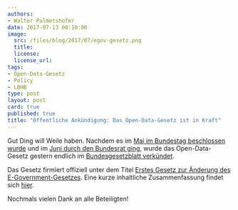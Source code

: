 ```yaml
---
authors: 
- Walter Palmetshofer
date: 2017-07-13 00:10:00
image:
  src: /files/blog/2017/07/egov-gesetz.png
  title: 
  license:
  license_url: 
tags:
- Open-Data-Gesetz
- Policy
- LBHB
type: post
layout: post
card: true
published: true
title: "Öffentliche Ankündigung: Das Open-Data-Gesetz ist in Kraft" 
---
```


Gut Ding will Weile haben. Nachdem es im [Mai im Bundestag beschlossen wurde](http://www.bundestag.de/mediathek?videoid=7111207#url=L21lZGlhdGhla292ZXJsYXk=&mod=mediathek) und im [Juni durch den Bundesrat ging](http://www.bundesrat.de/SharedDocs/TO/958/tagesordnung-958.html?cms_topNr=11#top-11), wurde das Open-Data-Gesetz gestern endlich im [Bundesgesetzblatt verkündet](http://www.bgbl.de/xaver/bgbl/start.xav?startbk=Bundesanzeiger_BGBl&jumpTo=bgbl117045.pdf). 

Das Gesetz firmiert offiziell unter dem Titel [Erstes Gesetz zur Änderung des E-Government-Gesetzes](https://github.com/okfde/okfn.de/blob/master/files/blog/2017/07/bgbl117s2206_75525.pdf). Eine kurze inhaltliche Zusammenfassung findet sich [hier](https://okfn.de/blog/2017/05/erfolg-odgesetz/). 

Nochmals vielen Dank an alle Beteiligten!
